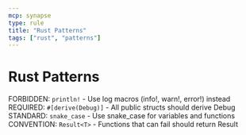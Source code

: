 ```yaml
---
mcp: synapse
type: rule
title: "Rust Patterns"
tags: ["rust", "patterns"]
---
```


# Rust Patterns

FORBIDDEN: `println!` - Use log macros (info!, warn!, error!) instead
REQUIRED: `#[derive(Debug)]` - All public structs should derive Debug
STANDARD: `snake_case` - Use snake_case for variables and functions
CONVENTION: `Result<T>` - Functions that can fail should return Result